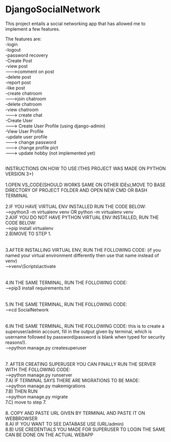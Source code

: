 # DjangoSocialNetwork

This project entails a social networking app that has allowed me to implement a few features.

The features are:<br/>
-login<br/>
-logout<br/>
-password recovery<br/>
-Create Post<br/>
-view post <br/>
--->comment on post<br/>
-delete post<br/>
-report post<br/>
-like post<br/>
-create chatroom<br/>
--->join chatroom<br/>
-delete chatroom<br/>
-view chatroom<br/>
---> create chat<br/>
-Create User <br/>
---> Create User Profile (using django-admin)<br/>
-View User Profile<br/>
-update user profile <br/>
---> change password<br/>
---> change profile pict <br/>
---> update hobby (not implemented yet)<br/>
<br/>


INSTRUCTIONS ON HOW TO USE:(THIS PROJECT WAS MADE ON PYTHON VERSION 3+)<br/><br/>
1.OPEN VS_CODE(SHOULD WORKS SAME ON OTHER IDEs),MOVE TO BASE DIRECTORY OF PROJECT FOLDER AND OPEN NEW CMD OR BASH TERMINAL
<br/>
<br/>
2.IF YOU HAVE VIRTUAL ENV INSTALLED RUN THE CODE BELOW:<br/>
-->python3 -m virtualenv venv OR python -m virtualenv venv <br/>
2.A)IF YOU DO NOT HAVE PYTHON VIRTUAL ENV INSTALLED, RUN THE CODE BELOW:<br/>
-->pip install virtualenv  <br/>
2.B)MOVE TO STEP 1.<br/>
<br/>
<br/>
3.AFTER INSTALLING VIRTUAL ENV, RUN THE FOLLOWING CODE: (if you named your virtual environment differently then use that name instead of venv)<br/>
-->venv\Scripts\activate<br/>
<br/>
<br/>
4.IN THE SAME TERMINAL, RUN THE FOLLOWING CODE:<br/>
-->pip3 install requirements.txt<br/>
<br/>
<br/>
5.IN THE SAME TERMINAL, RUN THE FOLLOWING CODE:<br/>
-->cd SocialNetwork<br/>
<br/>
<br/>
6.IN THE SAME TERMINAL, RUN THE FOLLOWING CODE: this is to create a superuser/admin account, fill in the output given by terminal, which is username followed by password(password is blank when typed for security reasons!).<br/>
-->python manage.py createsuperuser<br/>
<br/>
<br/>
7. AFTER CREATING SUPERUSER YOU CAN FINALLY RUN THE SERVER WITH THE FOLLOWING CODE:<br/>
-->python manage.py runserver<br/>
7.A) IF TERMINAL SAYS THERE ARE MIGRATIONS TO BE MADE:<br/>
-->python manage.py makemigrations<br/>
7.B) THEN RUN <br/>
-->python manage.py migrate<br/>
7.C) move to step 7.
<br/>
<br/>
8. COPY AND PASTE URL GIVEN BY TERMINAL AND PASTE IT ON WEBBROWSER<br/>
8.A) IF YOU WANT TO SEE DATABASE USE (URL/admin)<br/>
8.B) USE CREDENTIALS YOU MADE FOR SUPERUSER TO LOGIN THE SAME CAN BE DONE ON THE ACTUAL WEBAPP<br/>



